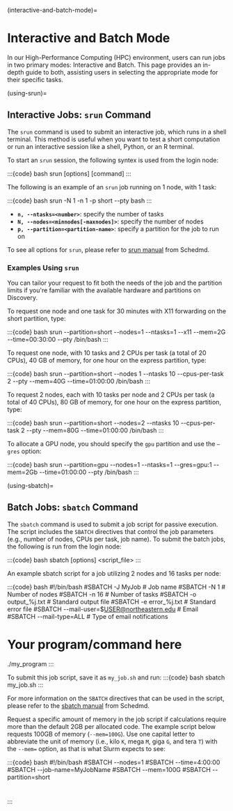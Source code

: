 (interactive-and-batch-mode)=
# Interactive and Batch Mode

In our High-Performance Computing (HPC) environment, users can run jobs in two primary modes: Interactive and Batch. This page provides an in-depth guide to both, assisting users in selecting the appropriate mode for their specific tasks.

(using-srun)=
## Interactive Jobs: `srun` Command
The `srun` command is used to submit an interactive job, which runs in a shell terminal. This method is useful when you want to test a short computation or run an interactive session like a shell, Python, or an R terminal.

To start an `srun` session, the following syntex is used from the login node:

:::{code} bash
srun [options] [command]
:::

The following is an example of an `srun` job running on 1 node, with 1 task:

:::{code} bash
srun -N 1 -n 1 -p short --pty bash
:::

- **`n, --ntasks=<number>`**: specify the number of tasks
- **`N, --nodes=<minnodes[-maxnodes]>`**: specify the number of nodes
- **`p, --partition=<partition-name>`**: specify a partition for the job to run on

To see all options for `srun`, please refer to [srun manual] from Schedmd.

### Examples Using `srun`

You can tailor your request to fit both the needs of the job and the partition limits if you're familiar with the available hardware and partitions on Discovery. 

To request one node and one task for 30 minutes with X11 forwarding on the short partition, type:

:::{code} bash
srun --partition=short --nodes=1 --ntasks=1 --x11 --mem=2G --time=00:30:00 --pty /bin/bash
:::

To request one node, with 10 tasks and 2 CPUs per task (a total of 20 CPUs), 40 GB of memory, for one hour on the express partition, type:

:::{code} bash
srun --partition=short --nodes 1 --ntasks 10 --cpus-per-task 2 --pty --mem=40G --time=01:00:00 /bin/bash
:::

To request 2 nodes, each with 10 tasks per node and 2 CPUs per task (a total of 40 CPUs), 80 GB of memory, for one hour on the express partition, type:

:::{code} bash
srun --partition=short --nodes=2 --ntasks 10 --cpus-per-task 2 --pty --mem=80G --time=01:00:00 /bin/bash
:::

To allocate a GPU node, you should specify the `gpu` partition and use the `–gres` option:

:::{code} bash
srun --partition=gpu --nodes=1 --ntasks=1 --gres=gpu:1 --mem=2Gb --time=01:00:00 --pty /bin/bash
:::

(using-sbatch)=
## Batch Jobs: `sbatch` Command
The `sbatch` command is used to submit a job script for passive execution. The script includes the `SBATCH` directives that control the job parameters (e.g., number of nodes, CPUs per task, job name). To submit the batch jobs, the following is run from the login node:

:::{code} bash
sbatch [options]  <script_file>
:::

An example sbatch script for a job utilizing 2 nodes and 16 tasks per node:

:::{code} bash
#!/bin/bash
#SBATCH -J MyJob                            # Job name
#SBATCH -N 1                                # Number of nodes
#SBATCH -n 16                               # Number of tasks
#SBATCH -o output_%j.txt                    # Standard output file
#SBATCH -e error_%j.txt                     # Standard error file
#SBATCH --mail-user=$USER@northeastern.edu  # Email
#SBATCH --mail-type=ALL                     # Type of email notifications

# Your program/command here

./my_program
:::

To submit this job script, save it as `my_job.sh` and run:
:::{code} bash
sbatch my_job.sh
:::

For more information on the `SBATCH` directives that can be used in the script, please refer to the [sbatch manual] from Schedmd.

Request a specific amount of memory in the job script if calculations require more than the default 2GB per allocated code. The example script below requests 100GB of memory (`--mem=100G`). Use one capital letter to abbreviate the unit of memory (i.e., kilo `K`, mega `M`, giga `G`, and tera `T`) with the `--mem=` option, as that is what Slurm expects to see:

:::{code} bash
#!/bin/bash
#SBATCH --nodes=1
#SBATCH --time=4:00:00
#SBATCH --job-name=MyJobName
#SBATCH --mem=100G
#SBATCH --partition=short

# <commands to execute>
:::


[sbatch manual]: https://slurm.schedmd.com/sbatch.html
[srun manual]: https://slurm.schedmd.com/srun.html